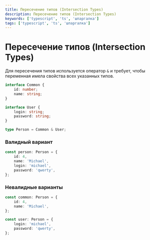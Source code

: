 ```yaml
---
title: Пересечение типов (Intersection Types)
description: Пересечение типов (Intersection Types)
keywords: ['typescript', 'ts', 'шпаргалка']
tags: ['typescript', 'ts', 'шпаргалка']
---
```


# Пересечение типов (Intersection Types)

Для пересечения типов используется оператор `&` и требует, чтобы переменная имела свойства всех указанных типов.

```ts
interface Common {
    id: number;
    name: string;
}

interface User {
    login: string;
    password: string;
}

type Person = Common & User;
```

### Валидный вариант

```ts
const person: Person = {
    id: 4,
    name: 'Michael',
    login: 'michael',
    password: 'qwerty',
};
```

### Невалидные варианты

```ts
const common: Person = {
    id: 4,
    name: 'Michael',
};

const user: Person = {
    login: 'michael',
    password: 'qwerty',
};
```
